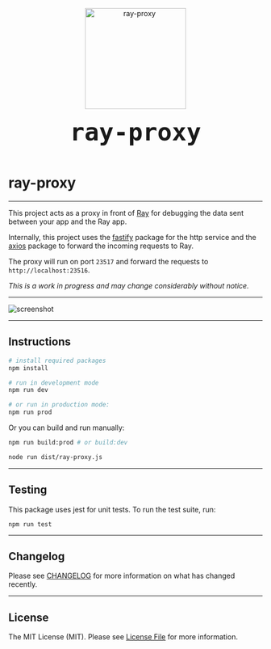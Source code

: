 <p align="center">
    <img src="https://static.permafrost.dev/images/ray-proxy/ray-proxy-logo-256x256.png" alt="ray-proxy" height="200" style="block">
    <br><br>
    <code style="font-size:3.0rem;"><strong>ray-proxy</strong></code>
    <br><br>
</p>

# ray-proxy

---

This project acts as a proxy in front of [Ray](https://myray.app) for debugging the data sent between your app and the Ray app.

Internally, this project uses the [fastify](https://www.fastify.io/) package for the http service and the [axios](https://github.com/axios/axios) package to forward the incoming requests to Ray.

The proxy will run on port `23517` and forward the requests to `http://localhost:23516`.

_This is a work in progress and may change considerably without notice._

---

![screenshot](https://static.permafrost.dev/images/ray-proxy/images/ray-proxy/screenshot-01.png)

---

## Instructions

```bash
# install required packages
npm install

# run in development mode
npm run dev

# or run in production mode:
npm run prod
```

Or you can build and run manually:

```bash
npm run build:prod # or build:dev

node run dist/ray-proxy.js
```

---

## Testing

This package uses jest for unit tests. To run the test suite, run:

`npm run test`

---

## Changelog

Please see [CHANGELOG](CHANGELOG.md) for more information on what has changed recently.

---

## License

The MIT License (MIT). Please see [License File](LICENSE) for more information.
